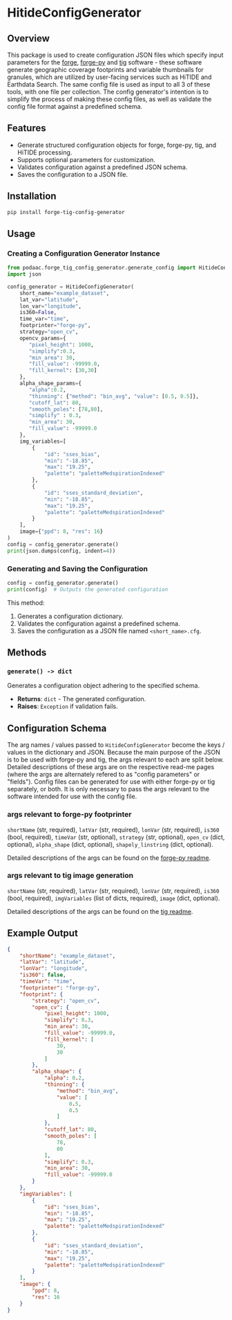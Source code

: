 # HitideConfigGenerator

## Overview
This package is used to create configuration JSON files which specify input parameters for the [forge](https://github.com/podaac/forge), [forge-py](https://github.com/podaac/forge-py) and [tig](https://github.com/podaac/tig) software - these software generate geographic coverage footprints and variable thumbnails for granules, which are utilized by user-facing services such as HiTIDE and Earthdata Search. The same config file is used as input to all 3 of these tools, with one file per collection.  The config generator's intention is to simplify the process of making these config files, as well as validate the config file format against a predefined schema.

## Features
- Generate structured configuration objects for forge, forge-py, tig, and HiTIDE processing.
- Supports optional parameters for customization.
- Validates configuration against a predefined JSON schema.
- Saves the configuration to a JSON file.

## Installation
```sh
pip install forge-tig-config-generator
```

## Usage

### Creating a Configuration Generator Instance
```python
from podaac.forge_tig_config_generator.generate_config import HitideConfigGenerator
import json

config_generator = HitideConfigGenerator(
    short_name="example_dataset",
    lat_var="latitude",
    lon_var="longitude",
    is360=False,
    time_var="time",
    footprinter="forge-py",
    strategy="open_cv",
    opencv_params={
       "pixel_height": 1000,
       "simplify":0.3,
       "min_area": 30,
       "fill_value": -99999.0,
       "fill_kernel": [30,30]
    },
    alpha_shape_params={
       "alpha":0.2,
       "thinning": {"method": "bin_avg", "value": [0.5, 0.5]},
       "cutoff_lat": 80,
       "smooth_poles": [78,80],
       "simplify" : 0.3,
       "min_area": 30,
       "fill_value": -99999.0
    },
    img_variables=[
        {
            "id": "sses_bias",
            "min": "-18.85",
            "max": "19.25",
            "palette": "paletteMedspirationIndexed"
        },
        {
            "id": "sses_standard_deviation",
            "min": "-18.85",
            "max": "19.25",
            "palette": "paletteMedspirationIndexed"
        }
    ],
    image={"ppd": 8, "res": 16}
)
config = config_generator.generate()
print(json.dumps(config, indent=4))
```

### Generating and Saving the Configuration
```python
config = config_generator.generate()
print(config)  # Outputs the generated configuration
```
This method:
1. Generates a configuration dictionary.
2. Validates the configuration against a predefined schema.
3. Saves the configuration as a JSON file named `<short_name>.cfg`.

## Methods

### `generate() -> dict`
Generates a configuration object adhering to the specified schema.

- **Returns**: `dict` - The generated configuration.
- **Raises**: `Exception` if validation fails.

## Configuration Schema
The arg names / values passed to `HitideConfigGenerator` become the keys / values in the dictionary and JSON. Because the main purpose of the JSON is to be used with forge-py and tig, the args relevant to each are split below. Detailed descriptions of these args are on the respective read-me pages (where the args are alternately refered to as "config parameters" or "fields"). Config files can be generated for use with either forge-py or tig separately, or both. It is only necessary to pass the args relevant to the software intended for use with the config file. 

### args relevant to forge-py footprinter

`shortName` (str, required), `latVar` (str, required), `lonVar` (str, required), `is360` (bool, required), `timeVar` (str, optional), `strategy` (str, optional), `open_cv` (dict, optional), `alpha_shape` (dict, optional), `shapely_linstring` (dict, optional).

Detailed descriptions of the args can be found on the [forge-py readme](https://github.com/podaac/forge-py?tab=readme-ov-file#description-of-fields).

### args relevant to tig image generation

`shortName` (str, required), `latVar` (str, required), `lonVar` (str, required), `is360` (bool, required), `imgVariables` (list of dicts, required), `image` (dict, optional).

Detailed descriptions of the args can be found on the [tig readme](https://github.com/podaac/tig?tab=readme-ov-file#description-of-fields).

## Example Output
```json
{
    "shortName": "example_dataset",
    "latVar": "latitude",
    "lonVar": "longitude",
    "is360": false,
    "timeVar": "time",
    "footprinter": "forge-py",
    "footprint": {
        "strategy": "open_cv",
        "open_cv": {
            "pixel_height": 1000,
            "simplify": 0.3,
            "min_area": 30,
            "fill_value": -99999.0,
            "fill_kernel": [
                30,
                30
            ]
        },
        "alpha_shape": {
            "alpha": 0.2,
            "thinning": {
                "method": "bin_avg",
                "value": [
                    0.5,
                    0.5
                ]
            },
            "cutoff_lat": 80,
            "smooth_poles": [
                78,
                80
            ],
            "simplify": 0.3,
            "min_area": 30,
            "fill_value": -99999.0
        }
    },
    "imgVariables": [
        {
            "id": "sses_bias",
            "min": "-18.85",
            "max": "19.25",
            "palette": "paletteMedspirationIndexed"
        },
        {
            "id": "sses_standard_deviation",
            "min": "-18.85",
            "max": "19.25",
            "palette": "paletteMedspirationIndexed"
        }
    ],
    "image": {
        "ppd": 8,
        "res": 16
    }
}
```
